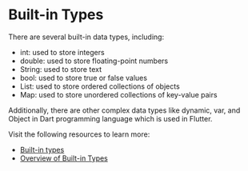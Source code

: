 # Built-in Types

There are several built-in data types, including:

- int: used to store integers
- double: used to store floating-point numbers
- String: used to store text
- bool: used to store true or false values
- List: used to store ordered collections of objects
- Map: used to store unordered collections of key-value pairs

Additionally, there are other complex data types like dynamic, var, and Object in Dart programming language which is used in Flutter.

Visit the following resources to learn more:

- [Built-in types](https://dart.dev/guides/language/language-tour#built-in-types)
- [Overview of Built-in Types](https://dart.dev/guides/language/coming-from/js-to-dart#built-in-types)